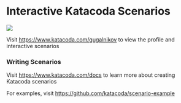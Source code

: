 # Interactive Katacoda Scenarios

[![](http://shields.katacoda.com/katacoda/gugalnikov/count.svg)](https://www.katacoda.com/gugalnikov "Get your profile on Katacoda.com")

Visit https://www.katacoda.com/gugalnikov to view the profile and interactive scenarios

### Writing Scenarios
Visit https://www.katacoda.com/docs to learn more about creating Katacoda scenarios

For examples, visit https://github.com/katacoda/scenario-example
